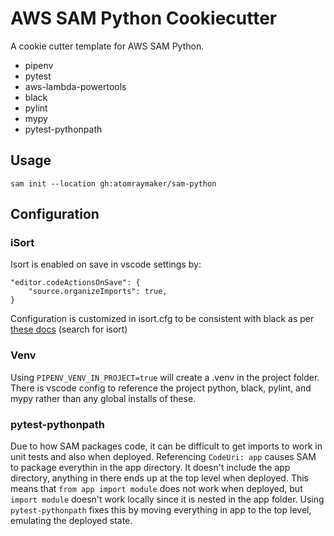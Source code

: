 # AWS SAM Python Cookiecutter

A cookie cutter template for AWS SAM Python.

- pipenv
- pytest
- aws-lambda-powertools
- black
- pylint
- mypy
- pytest-pythonpath

## Usage

`sam init --location gh:atomraymaker/sam-python`

## Configuration

### iSort

Isort is enabled on save in vscode settings by:

```{json}
"editor.codeActionsOnSave": {
    "source.organizeImports": true,
}
```

Configuration is customized in isort.cfg to be consistent with black as per [these docs](https://black.readthedocs.io/en/stable/the_black_code_style.html) (search for isort)

### Venv

Using `PIPENV_VENV_IN_PROJECT=true` will create a .venv in the project folder. There is vscode config to reference the project python, black, pylint, and mypy rather than any global installs of these.

### pytest-pythonpath

Due to how SAM packages code, it can be difficult to get imports to work in unit tests and also when deployed. Referencing `CodeUri: app` causes SAM to package everythin in the app directory. It doesn't include the app directory, anything in there ends up at the top level when deployed. This means that `from app import module` does not work when deployed, but  `import module` doesn't work locally since it is nested in the app folder. Using `pytest-pythonpath` fixes this by moving everything in app to the top level, emulating the deployed state.
